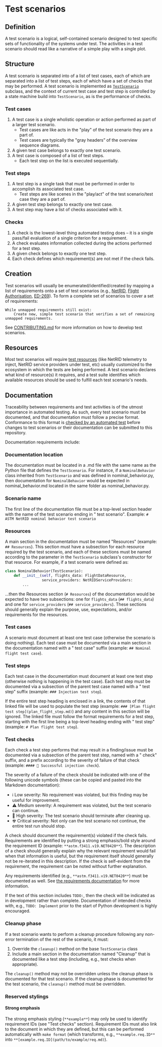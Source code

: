 # Test scenarios

## Definition

A test scenario is a logical, self-contained scenario designed to test specific sets of functionality of the systems under test.  The activities in a test scenario should read like a narrative of a simple play with a single plot.

## Structure

A test scenario is separated into of a list of test cases, each of which are separated into a list of test steps, each of which have a set of checks that may be performed.  A test scenario is implemented as [`TestScenario`](scenario.py) subclass, and the context of current test case and test step is controlled by a state machine build into `TestScenario`, as is the performance of checks.

### Test cases

1. A test case is a single wholistic operation or action performed as part of a larger test scenario.
    * Test cases are like acts in the "play" of the test scenario they are a part of.
    * Test cases are typically the "gray headers” of the overview sequence diagrams.
2. A given test case belongs to exactly one test scenario.
3. A test case is composed of a list of test steps.
    * Each test step on the list is executed sequentially.

### Test steps

1. A test step is a single task that must be performed in order to accomplish its associated test case.
    * Test steps are like scenes in the "play/act" of the test scenario/test case they are a part of.
2. A given test step belongs to exactly one test case.
3. A test step may have a list of checks associated with it.

### Checks

1. A check is the lowest-level thing automated testing does – it is a single pass/fail evaluation of a single criterion for a requirement.
2. A check evaluates information collected during the actions performed for a test step.
3. A given check belongs to exactly one test step.
4. Each check defines which requirement(s) are not met if the check fails.

## Creation

Test scenarios will usually be enumerated/identified/created by mapping a list of requirements onto a set of test scenarios (e.g., [NetRID](https://docs.google.com/spreadsheets/d/1YByckmK6hfMrGec53CxRM2BPvcgm6HQNoFxOrOEfrUQ/edit#gid=0), [Flight Authorisation](https://docs.google.com/spreadsheets/d/1IJkNS21Ps-2411LGhXBqWF7inQnPVeEA23dWjXpCR-M/edit#gid=0), [ED-269](https://docs.google.com/spreadsheets/d/1NIlRHtWzBXOyJ58pYimhDQDqsEyToTQRu2ma3AYXWEU/edit)).  To form a complete set of scenarios to cover a set of requirements:

    While unmapped requirements still exist:
        Create new, simple test scenario that verifies a set of remaining unmapped requirements.

See [CONTRIBUTING.md](../../../CONTRIBUTING.md#ussqualifier-test-scenarios) for more information on how to develop test scenarios.

## Resources

Most test scenarios will require [test resources](../resources/README.md) (like NetRID telemetry to inject, NetRID service providers under test, etc) usually customized to the ecosystem in which the tests are being performed.  A test scenario declares what kind of resource(s) it requires, and a test suite identifies which available resources should be used to fulfill each test scenario's needs.

## Documentation

Traceability between requirements and test activities is of the utmost importance in automated testing.  As such, every test scenario must be documented, and that documentation must follow a precise format.  Conformance to this format is [checked by an automated test](../scripts/validate_test_definitions.sh) before changes to test scenarios or their documentation can be submitted to this repository.

Documentation requirements include:

### Documentation location

The documentation must be located in a .md file with the same name as the Python file that defines the `TestScenario`.  For instance, if a `NominalBehavior` class inherited from `TestScenario` and was defined in nominal_behavior.py, then documentation for `NominalBehavior` would be expected in nominal_behavior.md located in the same folder as nominal_behavior.py.

### Scenario name

The first line of the documentation file must be a top-level section header with the name of the test scenario ending in " test scenario".  Example: `# ASTM NetRID nominal behavior test scenario`

### Resources

A main section in the documentation must be named "Resources" (example: `## Resources`).  This section must have a subsection for each resource required by the test scenario, and each of these sections must be named according to the parameter in the `TestScenario` subclass's constructor for that resource.  For example, if a test scenario were defined as:

```python
class NominalBehavior(TestScenario):
    def __init__(self, flights_data: FlightDataResource,
                 service_providers: NetRIDServiceProviders:
        ...
```

...then the Resources section (`# Resources`) of the documentation would be expected to have two subsections: one for `flights_data` (`## flights_data`) and one for `service_providers` (`## service_providers`).  These sections should generally explain the purpose, use, expectations, and/or requirements for the resources.

### Test cases

A scenario must document at least one test case (otherwise the scenario is doing nothing).  Each test case must be documented via a main section in the documentation named with a " test case" suffix (example: `## Nominal flight test case`).

### Test steps

Each test case in the documentation must document at least one test step (otherwise nothing is happening in the test case).  Each test step must be documented via a subsection of the parent test case named with a " test step" suffix (example: `### Injection test step`).

If the entire test step heading is enclosed in a link, the contents of that linked file will be used to populate the test step (example: `### [Plan flight test step](plan_flight_step.md)`) and any content in this section will be ignored.  The linked file must follow the format requirements for a test step, starting with the first line being a top-level heading ending with " test step" (example: `# Plan flight test step`).

### Test checks

Each check a test step performs that may result in a finding/issue must be documented via a subsection of the parent test step, named with a " check" suffix, and a prefix according to the severity of failure of that check (example: `#### 🛑 Successful injection check`).

The severity of a failure of the check should be indicated with one of the following unicode symbols (these can be copied and pasted into the Markdown documentation):

* ℹ️ Low severity: No requirement was violated, but this finding may be useful for improvement.
* ⚠️ Medium severity: A requirement was violated, but the test scenario can continue.
* 🛑 High severity: The test scenario should terminate after cleaning up.
* ☢ Critical severity: Not only can the test scenario not continue, the entire test run should stop.

A check should document the requirement(s) violated if the check fails.  Requirements are identified by putting a strong emphasis/bold style around the requirement ID (example: `**astm.f3411.v19.NET0420**`).  The description of a check should generally explain why the relevant requirement would fail when that information is useful, but the requirement itself should generally not be re-iterated in this description.  If the check is self-evident from the requirement, the requirement can be noted without further explanation.

Any requirements identified (e.g., `**astm.f3411.v19.NET0420**`) must be documented as well.  See [the requirements documentation](../requirements/README.md) for more information.

If the text of this section includes `TODO:`, then the check will be indicated as in development rather than complete.  Documentation of intended checks with, e.g., `TODO: Implement` prior to the start of Python development is highly encouraged.

### Cleanup phase

If a test scenario wants to perform a cleanup procedure following any non-error termination of the rest of the scenario, it must:

1) Override the `cleanup()` method on the base `TestScenario` class
2) Include a main section in the documentation named "Cleanup" that is documented like a test step (including, e.g., test checks when appropriate).

The `cleanup()` method may not be overridden unless the cleanup phase is documented for that test scenario.  If the cleanup phase is documented for the test scenario, the `cleanup()` method must be overridden.

### Reserved stylings

#### Strong emphasis

The strong emphasis styling (`**example**`) may only be used to identify requirement IDs (see "Test checks" section).  Requirement IDs must also link to the document in which they are defined, but this can be performed automatically with `make format` (which transforms, e.g., `**example.req.ID**` into `**[example.req.ID](path/to/example/req.md)`).
